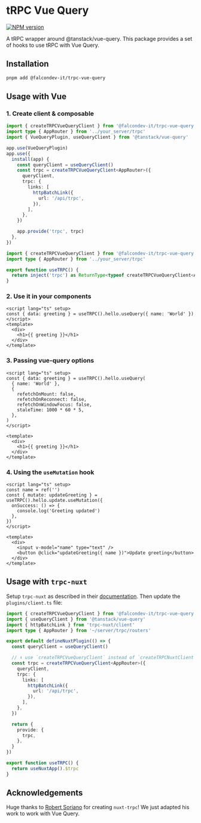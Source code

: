 # tRPC Vue Query

<a href="https://npmjs.org/package/@falcondev-it/trpc-vue-query" title="View this project on NPM"><img src="https://img.shields.io/npm/v/@falcondev-it/trpc-vue-query.svg" alt="NPM version" /></a>

A tRPC wrapper around @tanstack/vue-query. This package provides a set of hooks to use tRPC with Vue Query.

## Installation

```bash
pnpm add @falcondev-it/trpc-vue-query
```

## Usage with Vue

### 1. Create client & composable

```ts
import { createTRPCVueQueryClient } from '@falcondev-it/trpc-vue-query'
import type { AppRouter } from '../your_server/trpc'
import { VueQueryPlugin, useQueryClient } from '@tanstack/vue-query'

app.use(VueQueryPlugin)
app.use({
  install(app) {
    const queryClient = useQueryClient()
    const trpc = createTRPCVueQueryClient<AppRouter>({
      queryClient,
      trpc: {
        links: [
          httpBatchLink({
            url: '/api/trpc',
          }),
        ],
      },
    })

    app.provide('trpc', trpc)
  },
})
```

```ts
import { createTRPCVueQueryClient } from '@falcondev-it/trpc-vue-query'
import type { AppRouter } from '../your_server/trpc'

export function useTRPC() {
  return inject('trpc') as ReturnType<typeof createTRPCVueQueryClient<AppRouter>>
}
```

### 2. Use it in your components

```vue
<script lang="ts" setup>
const { data: greeting } = useTRPC().hello.useQuery({ name: 'World' })
</script>
<template>
  <div>
    <h1>{{ greeting }}</h1>
  </div>
</template>
```

### 3. Passing vue-query options

```vue
<script lang="ts" setup>
const { data: greeting } = useTRPC().hello.useQuery(
  { name: 'World' },
  {
    refetchOnMount: false,
    refetchOnReconnect: false,
    refetchOnWindowFocus: false,
    staleTime: 1000 * 60 * 5,
  },
)
</script>

<template>
  <div>
    <h1>{{ greeting }}</h1>
  </div>
</template>
```

### 4. Using the `useMutation` hook

```vue
<script lang="ts" setup>
const name = ref('')
const { mutate: updateGreeting } = useTRPC().hello.update.useMutation({
  onSuccess: () => {
    console.log('Greeting updated')
  },
})
</script>

<template>
  <div>
    <input v-model="name" type="text" />
    <button @click="updateGreeting({ name })">Update greeting</button>
  </div>
</template>
```

## Usage with `trpc-nuxt`

Setup `trpc-nuxt` as described in their [documentation](https://trpc-nuxt.vercel.app/get-started/usage/recommended). Then update the `plugins/client.ts` file:

```ts
import { createTRPCVueQueryClient } from '@falcondev-it/trpc-vue-query'
import { useQueryClient } from '@tanstack/vue-query'
import { httpBatchLink } from 'trpc-nuxt/client'
import type { AppRouter } from '~/server/trpc/routers'

export default defineNuxtPlugin(() => {
  const queryClient = useQueryClient()

  // ⬇️ use `createTRPCVueQueryClient` instead of `createTRPCNuxtClient` ⬇️
  const trpc = createTRPCVueQueryClient<AppRouter>({
    queryClient,
    trpc: {
      links: [
        httpBatchLink({
          url: '/api/trpc',
        }),
      ],
    },
  })

  return {
    provide: {
      trpc,
    },
  }
})
```

```ts
export function useTRPC() {
  return useNuxtApp().$trpc
}
```

## Acknowledgements

Huge thanks to [Robert Soriano](https://github.com/wobsoriano) for creating `nuxt-trpc`! We just adapted his work to work with Vue Query.
